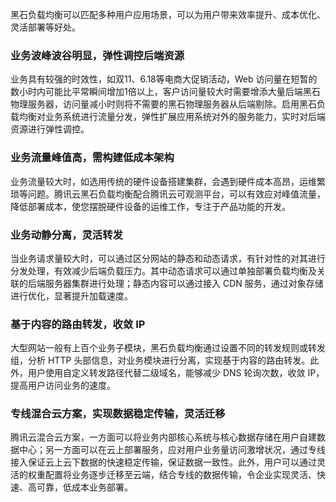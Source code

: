 黑石负载均衡可以匹配多种用户应用场景，可以为用户带来效率提升、成本优化、灵活部署等好处。

### 业务波峰波谷明显，弹性调控后端资源
业务具有较强的时效性，如双11、6.18等电商大促销活动，Web 访问量在短暂的数小时内可能比平常瞬间增加1倍以上，客户访问量较大时需要增添大量后端黑石物理服务器，访问量减小时则将不需要的黑石物理服务器从后端剔除。启用黑石负载均衡对业务系统进行流量分发，弹性扩展应用系统对外的服务能力，实时对后端资源进行弹性调控。

### 业务流量峰值高，需构建低成本架构
业务流量较大时，如选用传统的硬件设备搭建集群，会遇到硬件成本高昂，运维繁琐等问题。腾讯云黑石负载均衡配合腾讯云可观测平台，可以有效应对峰值流量，降低部署成本，使您摆脱硬件设备的运维工作，专注于产品功能的开发。

### 业务动静分离，灵活转发
当业务请求量较大时，可以通过区分网站的静态和动态请求，有针对性的对其进行分发处理，有效减少后端负载压力。其中动态请求可以通过单独部署负载均衡及关联的后端服务器集群进行处理；静态内容可以通过接入 CDN 服务，通过对象存储进行优化，显著提升加载速度。

### 基于内容的路由转发，收敛 IP
大型网站一般有上百个业务子模块，黑石负载均衡通过设置不同的转发规则或转发组，分析 HTTP 头部信息，对业务模块进行分离，实现基于内容的路由转发。此外，用户使用自定义转发路径代替二级域名，能够减少 DNS 轮询次数，收敛 IP，提高用户访问业务的速度。

### 专线混合云方案，实现数据稳定传输，灵活迁移
腾讯云混合云方案，一方面可以将业务内部核心系统与核心数据存储在用户自建数据中心；另一方面可以在云上部署服务，应对用户业务量访问激增状况，通过专线接入保证云上云下数据的快速稳定传输，保证数据一致性。此外，用户可以通过灵活的权重配置将业务逐步迁移至云端，结合专线的数据传输，令企业实现灵活、快速、高可靠，低成本业务部署。
